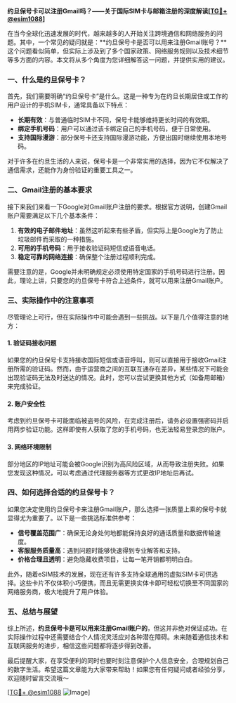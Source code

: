**约旦保号卡可以注册Gmail吗？——关于国际SIM卡与邮箱注册的深度解读[[TG💪+ @esim1088](https://t.me/s/esim1088)]**

在当今全球化迅速发展的时代，越来越多的人开始关注跨境通信和网络服务的问题。其中，一个常见的疑问就是：**约旦保号卡是否可以用来注册Gmail账号？**这个问题看似简单，但实际上涉及到了多个国家政策、网络服务规则以及技术细节等多方面的内容。本文将从多个角度为您详细解答这一问题，并提供实用的建议。

### 一、什么是约旦保号卡？

首先，我们需要明确“约旦保号卡”是什么。这是一种专为在约旦长期居住或工作的用户设计的手机SIM卡，通常具备以下特点：

- **长期有效**：与普通临时SIM卡不同，保号卡能够维持更长时间的有效期。
- **绑定手机号码**：用户可以通过该卡绑定自己的手机号码，便于日常使用。
- **支持国际漫游**：部分保号卡还支持国际漫游功能，方便出国时继续使用本地号码。

对于许多在约旦生活的人来说，保号卡是一个非常实用的选择，因为它不仅解决了通信需求，还能作为身份验证的重要工具之一。

### 二、Gmail注册的基本要求

接下来我们来看一下Google对Gmail账户注册的要求。根据官方说明，创建Gmail账户需要满足以下几个基本条件：

1. **有效的电子邮件地址**：虽然这听起来有些矛盾，但实际上是Google为了防止垃圾邮件而采取的一种措施。
2. **可用的手机号码**：用于接收验证码短信或语音电话。
3. **稳定可靠的网络连接**：确保整个注册过程顺利完成。

需要注意的是，Google并未明确规定必须使用特定国家的手机号码进行注册。因此，理论上讲，只要您的约旦保号卡符合上述条件，就可以用来注册Gmail账户。

### 三、实际操作中的注意事项

尽管理论上可行，但在实际操作中可能会遇到一些挑战。以下是几个值得注意的地方：

#### 1. 验证码接收问题
如果您的约旦保号卡支持接收国际短信或语音呼叫，则可以直接用于接收Gmail注册所需的验证码。然而，由于运营商之间的互联互通存在差异，某些情况下可能会出现验证码无法及时送达的情况。此时，您可以尝试更换其他方式（如备用邮箱）来完成验证。

#### 2. 账户安全性
考虑到约旦保号卡可能面临被盗号的风险，在完成注册后，请务必设置强密码并启用两步验证功能。这样即使有人获取了您的手机号码，也无法轻易登录您的账户。

#### 3. 网络环境限制
部分地区的IP地址可能会被Google识别为高风险区域，从而导致注册失败。如果您发现这种情况，可以考虑通过代理服务器等方式更改IP地址后再试。

### 四、如何选择合适的约旦保号卡？

如果您决定使用约旦保号卡来注册Gmail账户，那么选择一张质量上乘的保号卡就显得尤为重要了。以下是一些挑选标准供参考：

- **信号覆盖范围广**：确保无论身处何地都能保持良好的通话质量和数据传输速度。
- **客服服务质量高**：遇到问题时能够快速得到专业解答和支持。
- **价格合理且透明**：避免隐藏收费项目，让每一笔开销都明明白白。

此外，随着eSIM技术的发展，现在还有许多支持全球通用的虚拟SIM卡可供选择。这些卡片不仅体积小巧便携，而且无需更换实体卡即可轻松切换至不同国家的网络服务商，极大地提升了用户体验。

### 五、总结与展望

综上所述，**约旦保号卡是可以用来注册Gmail账户的**，但这并非绝对保证成功。在实际操作过程中还需要结合个人情况灵活应对各种潜在障碍。未来随着通信技术和互联网服务的进步，相信这些问题都将逐步得到改善。

最后提醒大家，在享受便利的同时也要时刻注意保护个人信息安全，合理规划自己的数字生活。希望这篇文章能为大家带来帮助！如果您有任何疑问或者经验分享，欢迎随时留言交流哦～ 

[[TG💪+ @esim1088](https://t.me/s/esim1088) ![Image](https://i.postimg.cc/4NQfJmqS/Snipaste-2025-05-13-00-14-12.png)]